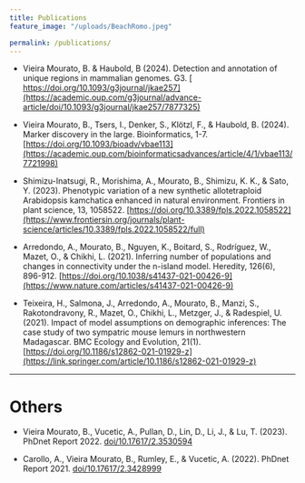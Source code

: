 ```yaml
---
title: Publications
feature_image: "/uploads/BeachRomo.jpeg"

permalink: /publications/
---
```



- Vieira Mourato, B. & Haubold, B (2024). Detection and annotation of unique regions in mammalian genomes. G3. [ https://doi.org/10.1093/g3journal/jkae257](https://academic.oup.com/g3journal/advance-article/doi/10.1093/g3journal/jkae257/7877325)

- Vieira Mourato, B., Tsers, I., Denker, S., Klötzl, F., & Haubold, B. (2024). Marker discovery in the large. Bioinformatics, 1-7. [https://doi.org/10.1093/bioadv/vbae113](https://academic.oup.com/bioinformaticsadvances/article/4/1/vbae113/7721998)

- Shimizu-Inatsugi, R., Morishima, A., Mourato, B., Shimizu, K. K., & Sato, Y. (2023). Phenotypic variation of a new synthetic allotetraploid Arabidopsis kamchatica enhanced in natural environment. Frontiers in plant science, 13, 1058522. [https://doi.org/10.3389/fpls.2022.1058522](https://www.frontiersin.org/journals/plant-science/articles/10.3389/fpls.2022.1058522/full)

- Arredondo, A., Mourato, B., Nguyen, K., Boitard, S., Rodríguez, W., Mazet, O., & Chikhi, L. (2021). Inferring number of populations and changes in connectivity under the n-island model. Heredity, 126(6), 896-912. [https://doi.org/10.1038/s41437-021-00426-9](https://www.nature.com/articles/s41437-021-00426-9)

- Teixeira, H., Salmona, J., Arredondo, A., Mourato, B., Manzi, S., Rakotondravony, R., Mazet, O., Chikhi, L., Metzger, J., & Radespiel, U. (2021). Impact of model assumptions on demographic inferences: The case study of two sympatric mouse lemurs in northwestern Madagascar. BMC Ecology and Evolution, 21(1). [https://doi.org/10.1186/s12862-021-01929-z](https://link.springer.com/article/10.1186/s12862-021-01929-z)

----------

# Others

- Vieira Mourato, B., Vucetic, A., Pullan, D., Lin, D., Li, J., & Lu, T. (2023). PhDnet Report 2022. [doi/10.17617/2.3530594](https://pure.mpg.de/rest/items/item_3530594/component/file_3530897/content)

- Carollo, A., Vieira Mourato, B., Rumley, E., & Vucetic, A. (2022). PhDnet Report 2021. [doi/10.17617/2.3428999](https://pure.mpg.de/rest/items/item_3428999/component/file_3485006/content)

